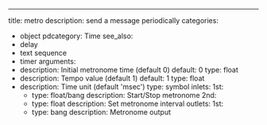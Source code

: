---
title: metro
description: send a message periodically
categories:
- object
pdcategory: Time
see_also:
- delay
- text sequence
- timer
arguments:
- description: Initial metronome time (default 0)
  default: 0
  type: float
- description: Tempo value (default 1)
  default: 1
  type: float
- description: Time unit (default 'msec')
  type: symbol
inlets:
  1st:
  - type: float/bang
    description: Start/Stop metronome
  2nd:
  - type: float
    description: Set metronome interval
outlets:
  1st:
  - type: bang
    description: Metronome output
